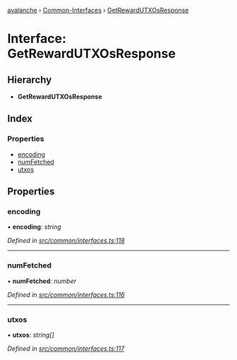 [avalanche](../README.md) › [Common-Interfaces](../modules/common_interfaces.md) › [GetRewardUTXOsResponse](common_interfaces.getrewardutxosresponse.md)

# Interface: GetRewardUTXOsResponse

## Hierarchy

* **GetRewardUTXOsResponse**

## Index

### Properties

* [encoding](common_interfaces.getrewardutxosresponse.md#encoding)
* [numFetched](common_interfaces.getrewardutxosresponse.md#numfetched)
* [utxos](common_interfaces.getrewardutxosresponse.md#utxos)

## Properties

###  encoding

• **encoding**: *string*

*Defined in [src/common/interfaces.ts:118](https://github.com/ava-labs/avalanchejs/blob/1a2866a/src/common/interfaces.ts#L118)*

___

###  numFetched

• **numFetched**: *number*

*Defined in [src/common/interfaces.ts:116](https://github.com/ava-labs/avalanchejs/blob/1a2866a/src/common/interfaces.ts#L116)*

___

###  utxos

• **utxos**: *string[]*

*Defined in [src/common/interfaces.ts:117](https://github.com/ava-labs/avalanchejs/blob/1a2866a/src/common/interfaces.ts#L117)*

